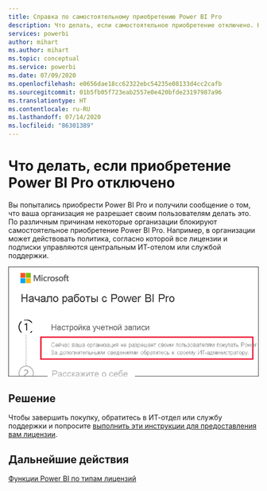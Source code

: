 ```yaml
---
title: Справка по самостоятельному приобретению Power BI Pro
description: Что делать, если самостоятельное приобретение отключено. Не удается купить Power BI Pro для службы Power BI.
services: powerbi
author: mihart
ms.author: mihart
ms.topic: conceptual
ms.service: powerbi
ms.date: 07/09/2020
ms.openlocfilehash: e0656dae18cc62322ebc54235e08133d4cc2cafb
ms.sourcegitcommit: 01b5fb05f723eab2557e0e420bfde23197987a96
ms.translationtype: HT
ms.contentlocale: ru-RU
ms.lasthandoff: 07/14/2020
ms.locfileid: "86301389"
---
```

# <a name="what-to-do-if-purchasing-power-bi-pro-is-disabled"></a>Что делать, если приобретение Power BI Pro отключено

Вы попытались приобрести Power BI Pro и получили сообщение о том, что ваша организация не разрешает своим пользователям делать это. По различным причинам некоторые организации блокируют самостоятельное приобретение Power BI Pro.  Например, в организации может действовать политика, согласно которой все лицензии и подписки управляются центральным ИТ-отелом или службой поддержки. 

![Снимок экрана: сообщение об ошибке после выбора элемента Let's set up your account (Настройка учетной записи)](media/service-self-service-purchase-help/power-bi-error.png)

## <a name="solution"></a>Решение
Чтобы завершить покупку, обратитесь в ИТ-отдел или службу поддержки и попросите [выполнить эти инструкции для предоставления вам лицензии](../admin/service-admin-manage-licenses.md).

## <a name="next-steps"></a>Дальнейшие действия
[Функции Power BI по типам лицензий](service-features-license-type.md)